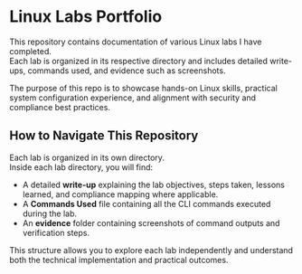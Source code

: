 # Linux Labs Portfolio

This repository contains documentation of various Linux labs I have completed.  
Each lab is organized in its respective directory and includes detailed write-ups, commands used, and evidence such as screenshots.  

The purpose of this repo is to showcase hands-on Linux skills, practical system configuration experience, and alignment with security and compliance best practices.
## How to Navigate This Repository

Each lab is organized in its own directory.  
Inside each lab directory, you will find:  

- A detailed **write-up** explaining the lab objectives, steps taken, lessons learned, and compliance mapping where applicable.  
- A **Commands Used** file containing all the CLI commands executed during the lab.  
- An **evidence** folder containing screenshots of command outputs and verification steps.  

This structure allows you to explore each lab independently and understand both the technical implementation and practical outcomes.
